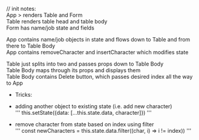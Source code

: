 // init notes:  
App > renders Table and Form  
Table renders table head and table body  
Form has name/job state and fields  
  
App contains name/job objects in state and flows down to Table and from there to Table Body  
App contains removeCharacter and insertCharacter which modifies state  
  
Table just splits into two and passes props down to Table Body  
Table Body maps through its props and displays them  
Table Body contains Delete button, which passes desired index all the way to App  
  
* Tricks:  
- adding another object to existing state (i.e. add new character)  
'''
this.setState({data: [...this.state.data, character]})
'''

- remove character from state based on index using filter    
'''
const newCharacters = this.state.data.filter((char, i) => i != index))
'''

